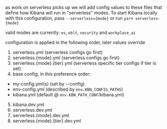as work on serverless picks up we will add config values to these files that
define how Kibana will run in "serverless" modes. To start Kibana locally with
this configuration, pass `--serverless={mode}` or run `yarn serverless-{mode}`

[//]: # (BOOKMARK - List of Kibana project types)
valid modes are currently: `es`, `oblt`, `security` and `workplace_ai`

configuration is applied in the following order, later values override
 1. serverless.yml (serverless configs go first)
 2. serverless.{mode}.yml (serverless configs go first)
 3. serverless.{mode}.{tier}.yml (serverless specific tier configs if tier is set)
 4. base config, in this preference order:
  - my-config.yml(s) (set by --config)
  - env-config.yml (described by `env.KBN_CONFIG_PATHS`)
  - kibana.yml (default @ `env.KBN_PATH_CONF`/kibana.yml)
 5. kibana.dev.yml
 6. serverless.dev.yml
 7. serverless.{mode}.dev.yml
 8. serverless.{mode}.{tier}.dev.yml
